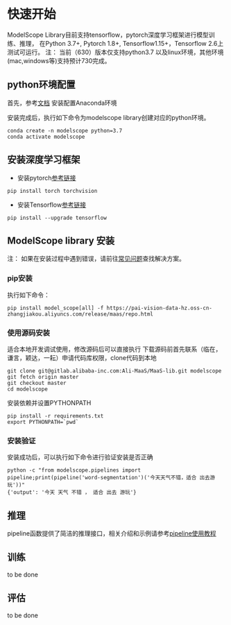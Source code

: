 # 快速开始
ModelScope Library目前支持tensorflow，pytorch深度学习框架进行模型训练、推理， 在Python 3.7+, Pytorch 1.8+, Tensorflow1.15+，Tensorflow 2.6上测试可运行。
注： 当前（630）版本仅支持python3.7 以及linux环境，其他环境(mac,windows等)支持预计730完成。
## python环境配置
首先，参考[文档](https://docs.anaconda.com/anaconda/install/) 安装配置Anaconda环境

安装完成后，执行如下命令为modelscope library创建对应的python环境。
```shell
conda create -n modelscope python=3.7
conda activate modelscope
```
## 安装深度学习框架
* 安装pytorch[参考链接](https://pytorch.org/get-started/locally/)
```shell
pip install torch torchvision
```
* 安装Tensorflow[参考链接](https://www.tensorflow.org/install/pip)
```shell
pip install --upgrade tensorflow
```
## ModelScope library 安装

注： 如果在安装过程中遇到错误，请前往[常见问题](faq.md)查找解决方案。

### pip安装
执行如下命令：
```shell
pip install model_scope[all] -f https://pai-vision-data-hz.oss-cn-zhangjiakou.aliyuncs.com/release/maas/repo.html
```
### 使用源码安装
适合本地开发调试使用，修改源码后可以直接执行
下载源码前首先联系（临在，谦言，颖达，一耘）申请代码库权限，clone代码到本地
```shell
git clone git@gitlab.alibaba-inc.com:Ali-MaaS/MaaS-lib.git modelscope
git fetch origin master
git checkout master
cd modelscope
```
安装依赖并设置PYTHONPATH
```shell
pip install -r requirements.txt
export PYTHONPATH=`pwd`
```
### 安装验证
安装成功后，可以执行如下命令进行验证安装是否正确
```shell
python -c "from modelscope.pipelines import pipeline;print(pipeline('word-segmentation')('今天天气不错，适合 出去游玩'))"
{'output': '今天 天气 不错 ， 适合 出去 游玩'}
```
## 推理

pipeline函数提供了简洁的推理接口，相关介绍和示例请参考[pipeline使用教程](tutorials/pipeline.md)

## 训练

to be done

## 评估

to be done
